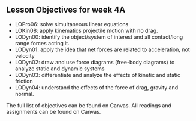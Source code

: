 ## Lesson Objectives for week 4A


* LOPro06: solve simultaneous linear equations
* LOKin08: apply kinematics projectile motion with no drag.
* LODyn00: identify the object/system of interest and all contact/long range forces acting it. 
* LODyn01: apply the idea that net forces are related to acceleration, not velocity 
* LODyn02: draw and use force diagrams (free-body diagrams) to analyze static and dynamic systems
* LODyn03: differentiate and analyze the effects of kinetic and static friction 
* LODyn04: understand the effects of the force of drag, gravity and normal. 



The full list of objectives can be found on Canvas. All readings and assignments can be found on Canvas.




